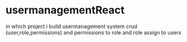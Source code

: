 # usermanagementReact
in which project i build usermanagement system crud (user,role,permissions) and permissions to role and role assign to users 
